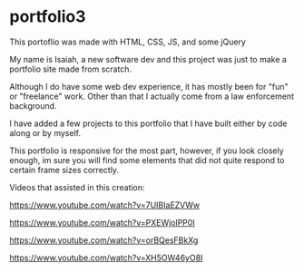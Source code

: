 # portfolio3

This portoflio was made with HTML, CSS, JS, and some jQuery

My name is Isaiah, a new software dev and this project was just to make a portfolio site made from scratch. 

Although I do have some web dev experience, it has mostly been for "fun" or "freelance" work. Other than that I actually come from a law enforcement background. 

I have added a few projects to this portfolio that I have built either by code along or by myself. 

This portfolio is responsive for the most part, however, if you look closely enough, im sure you will find some elements that did not quite respond to certain frame sizes correctly. 

Videos that assisted in this creation:

https://www.youtube.com/watch?v=7UIBIaEZVWw

https://www.youtube.com/watch?v=PXEWjolPP0I

https://www.youtube.com/watch?v=orBQesFBkXg

https://www.youtube.com/watch?v=XH5OW46yO8I